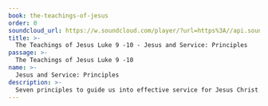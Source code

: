 ```yaml
---
book: the-teachings-of-jesus
order: 0
soundcloud_url: https://w.soundcloud.com/player/?url=https%3A//api.soundcloud.com/tracks/
title: >-
  The Teachings of Jesus Luke 9 -10 - Jesus and Service: Principles
passage: >-
  The Teachings of Jesus Luke 9 -10
name: >-
  Jesus and Service: Principles
description: >-
  Seven principles to guide us into effective service for Jesus Christ.
---
```


